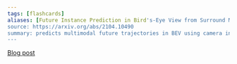 ```yaml
---
tags: [flashcards]
aliases: [Future Instance Prediction in Bird's-Eye View from Surround Monocular Cameras]
source: https://arxiv.org/abs/2104.10490
summary: predicts multimodal future trajectories in BEV using camera inputs.
---
```


[Blog post](https://wayve.ai/thinking/predicting-the-muture-from-monocular-cameras-in-birds-eye-view/)


